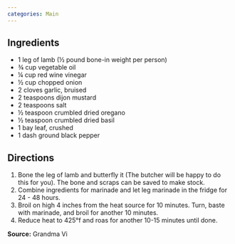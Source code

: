 ```yaml
---
categories: Main
---
```


## Ingredients

 - 1 leg of lamb (&frac12; pound bone-in weight per person)
 - &frac34; cup vegetable oil
 - &frac14; cup red wine vinegar
 - &frac12; cup chopped onion
 - 2 cloves garlic, bruised
 - 2 teaspoons dijon mustard
 - 2 teaspoons salt
 - &frac12; teaspoon crumbled dried oregano
 - &frac12; teaspoon crumbled dried basil
 - 1 bay leaf, crushed
 - 1 dash ground black pepper

## Directions

1. Bone the leg of lamb and butterfly it (The butcher will be happy to do this for you). The bone and scraps can be saved to make stock.
2. Combine ingredients for marinade and let leg marinade in the fridge for 24 - 48 hours.
3. Broil on high 4 inches from the heat source for 10 minutes. Turn, baste with marinade, and broil for another 10 minutes.
4. Reduce heat to 425&deg;f and roas for another 10-15 minutes until done.

**Source:** Grandma Vi
